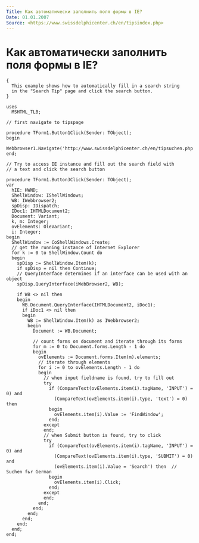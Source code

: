 ```yaml
---
Title: Как автоматически заполнить поля формы в IE?
Date: 01.01.2007
Source: <https://www.swissdelphicenter.ch/en/tipsindex.php>
---
```



Как автоматически заполнить поля формы в IE?
============================================

    { 
      This example shows how to automatically fill in a search string 
      in the "Search Tip" page and click the search button. 
    } 
     
    uses 
      MSHTML_TLB; 
     
    // first navigate to tipspage 
     
    procedure TForm1.Button1Click(Sender: TObject); 
    begin 
      Webbrowser1.Navigate('http://www.swissdelphicenter.ch/en/tipsuchen.php'); 
    end; 
     
    // Try to access IE instance and fill out the search field with 
    // a text and click the search button 
     
    procedure TForm1.Button3Click(Sender: TObject); 
    var 
      hIE: HWND; 
      ShellWindow: IShellWindows; 
      WB: IWebbrowser2; 
      spDisp: IDispatch; 
      IDoc1: IHTMLDocument2; 
      Document: Variant; 
      k, m: Integer; 
      ovElements: OleVariant; 
      i: Integer; 
    begin 
      ShellWindow := CoShellWindows.Create; 
      // get the running instance of Internet Explorer 
      for k := 0 to ShellWindow.Count do 
      begin 
        spDisp := ShellWindow.Item(k); 
        if spDisp = nil then Continue; 
        // QueryInterface determines if an interface can be used with an object 
        spDisp.QueryInterface(iWebBrowser2, WB); 
     
        if WB <> nil then 
        begin 
          WB.Document.QueryInterface(IHTMLDocument2, iDoc1); 
          if iDoc1 <> nil then 
          begin 
            WB := ShellWindow.Item(k) as IWebbrowser2; 
            begin 
              Document := WB.Document; 
     
              // count forms on document and iterate through its forms 
              for m := 0 to Document.forms.Length - 1 do 
              begin 
                ovElements := Document.forms.Item(m).elements; 
                // iterate through elements 
                for i := 0 to ovElements.Length - 1 do 
                begin 
                  // when input fieldname is found, try to fill out 
                  try 
                    if (CompareText(ovElements.item(i).tagName, 'INPUT') = 0) and 
                      (CompareText(ovElements.item(i).type, 'text') = 0) then 
                    begin 
                      ovElements.item(i).Value := 'FindWindow'; 
                    end; 
                  except 
                  end; 
                  // when Submit button is found, try to click 
                  try 
                    if (CompareText(ovElements.item(i).tagName, 'INPUT') = 0) and 
                      (CompareText(ovElements.item(i).type, 'SUBMIT') = 0) and 
                      (ovElements.item(i).Value = 'Search') then  // Suchen fьr German 
                    begin 
                      ovElements.item(i).Click; 
                    end; 
                  except 
                  end; 
                end; 
              end; 
            end; 
          end; 
        end; 
      end; 
    end; 

